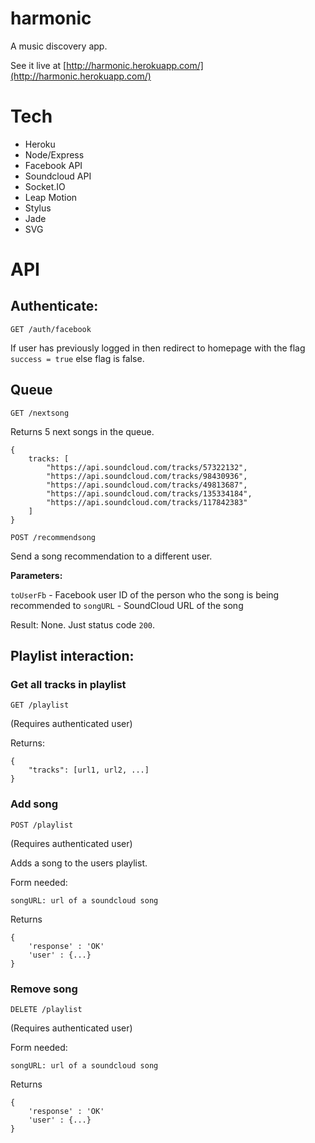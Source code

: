 harmonic
========

A music discovery app.

See it live at [http://harmonic.herokuapp.com/](http://harmonic.herokuapp.com/)


Tech
====

- Heroku
- Node/Express
- Facebook API
- Soundcloud API
- Socket.IO
- Leap Motion
- Stylus
- Jade
- SVG

API
====


## Authenticate:

`GET /auth/facebook`

If user has previously logged in then redirect to homepage with the flag `success = true` else flag is false.

## Queue

`GET /nextsong`

Returns 5 next songs in the queue.

	{
		tracks: [
			"https://api.soundcloud.com/tracks/57322132",
			"https://api.soundcloud.com/tracks/98430936",
			"https://api.soundcloud.com/tracks/49813687",
			"https://api.soundcloud.com/tracks/135334184",
			"https://api.soundcloud.com/tracks/117842383"
		]
	}

`POST /recommendsong`

Send a song recommendation to a different user.

**Parameters:**

`toUserFb` - Facebook user ID of the person who the song is being recommended to
`songURL` - SoundCloud URL of the song

Result: None. Just status code `200`.

## Playlist interaction:

### Get all tracks in playlist

`GET /playlist`

(Requires authenticated user)

Returns:

	{
    	"tracks": [url1, url2, ...]
	}

### Add song

`POST /playlist`

(Requires authenticated user)

Adds a song to the users playlist.

Form needed:

    songURL: url of a soundcloud song

Returns

	{
		'response' : 'OK'
		'user' : {...}
	}

### Remove song

`DELETE /playlist`

(Requires authenticated user)

Form needed:

    songURL: url of a soundcloud song

Returns

	{
		'response' : 'OK'
		'user' : {...}
	}
